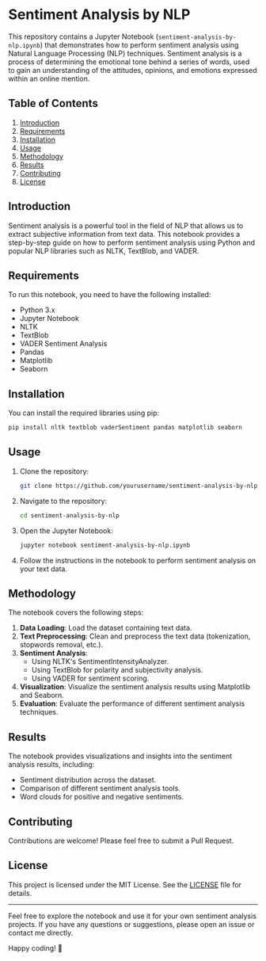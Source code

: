 # Sentiment Analysis by NLP

This repository contains a Jupyter Notebook (`sentiment-analysis-by-nlp.ipynb`) that demonstrates how to perform sentiment analysis using Natural Language Processing (NLP) techniques. Sentiment analysis is a process of determining the emotional tone behind a series of words, used to gain an understanding of the attitudes, opinions, and emotions expressed within an online mention.

## Table of Contents
1. [Introduction](#introduction)
2. [Requirements](#requirements)
3. [Installation](#installation)
4. [Usage](#usage)
5. [Methodology](#methodology)
6. [Results](#results)
7. [Contributing](#contributing)
8. [License](#license)

## Introduction
Sentiment analysis is a powerful tool in the field of NLP that allows us to extract subjective information from text data. This notebook provides a step-by-step guide on how to perform sentiment analysis using Python and popular NLP libraries such as NLTK, TextBlob, and VADER.

## Requirements
To run this notebook, you need to have the following installed:
- Python 3.x
- Jupyter Notebook
- NLTK
- TextBlob
- VADER Sentiment Analysis
- Pandas
- Matplotlib
- Seaborn

## Installation
You can install the required libraries using pip:

```bash
pip install nltk textblob vaderSentiment pandas matplotlib seaborn
```

## Usage
1. Clone the repository:
   ```bash
   git clone https://github.com/yourusername/sentiment-analysis-by-nlp.git
   ```
2. Navigate to the repository:
   ```bash
   cd sentiment-analysis-by-nlp
   ```
3. Open the Jupyter Notebook:
   ```bash
   jupyter notebook sentiment-analysis-by-nlp.ipynb
   ```
4. Follow the instructions in the notebook to perform sentiment analysis on your text data.

## Methodology
The notebook covers the following steps:
1. **Data Loading**: Load the dataset containing text data.
2. **Text Preprocessing**: Clean and preprocess the text data (tokenization, stopwords removal, etc.).
3. **Sentiment Analysis**:
   - Using NLTK's SentimentIntensityAnalyzer.
   - Using TextBlob for polarity and subjectivity analysis.
   - Using VADER for sentiment scoring.
4. **Visualization**: Visualize the sentiment analysis results using Matplotlib and Seaborn.
5. **Evaluation**: Evaluate the performance of different sentiment analysis techniques.

## Results
The notebook provides visualizations and insights into the sentiment analysis results, including:
- Sentiment distribution across the dataset.
- Comparison of different sentiment analysis tools.
- Word clouds for positive and negative sentiments.

## Contributing
Contributions are welcome! Please feel free to submit a Pull Request.

## License
This project is licensed under the MIT License. See the [LICENSE](LICENSE) file for details.

---

Feel free to explore the notebook and use it for your own sentiment analysis projects. If you have any questions or suggestions, please open an issue or contact me directly.

Happy coding! 🚀
